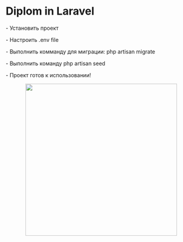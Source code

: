 <H1> Diplom in Laravel</H1>
   <p>- Установить проект </p>
   <p> -   Настроить .env file </p>
   <p> -   Выполнить комманду для миграции: php artisan migrate </p>
   <p> -   Выполнить команду php artisan seed </p>
   <p> -   Проект готов к использовании! </p>
<p align="center"><a href="https://laravel.com" target="_blank"><img src="https://raw.githubusercontent.com/laravel/art/master/logo-lockup/5%20SVG/2%20CMYK/1%20Full%20Color/laravel-logolockup-cmyk-red.svg" width="400"></a></p>
